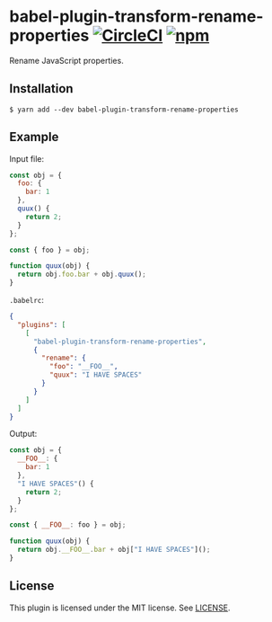 # babel-plugin-transform-rename-properties [![CircleCI](https://circleci.com/gh/jviide/babel-plugin-transform-rename-properties.svg?style=shield)](https://circleci.com/gh/jviide/babel-plugin-transform-rename-properties) [![npm](https://img.shields.io/npm/v/babel-plugin-transform-rename-properties.svg)](https://www.npmjs.com/package/babel-plugin-transform-rename-properties)

Rename JavaScript properties.

## Installation

```
$ yarn add --dev babel-plugin-transform-rename-properties
```

## Example

Input file:

```js
const obj = {
  foo: {
    bar: 1
  },
  quux() {
    return 2;
  }
};

const { foo } = obj;

function quux(obj) {
  return obj.foo.bar + obj.quux();
}
```

`.babelrc`:

```json
{
  "plugins": [
    [
      "babel-plugin-transform-rename-properties",
      {
        "rename": {
          "foo": "__FOO__",
          "quux": "I HAVE SPACES"
        }
      }
    ]
  ]
}
```

Output:

```js
const obj = {
  __FOO__: {
    bar: 1
  },
  "I HAVE SPACES"() {
    return 2;
  }
};

const { __FOO__: foo } = obj;

function quux(obj) {
  return obj.__FOO__.bar + obj["I HAVE SPACES"]();
}
```

## License

This plugin is licensed under the MIT license. See [LICENSE](./LICENSE).
